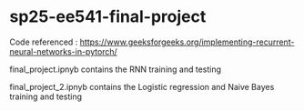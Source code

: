 # sp25-ee541-final-project

Code referenced : https://www.geeksforgeeks.org/implementing-recurrent-neural-networks-in-pytorch/

final_project.ipnyb contains the RNN training and testing 

final_project_2.ipnyb contains the Logistic regression and Naive Bayes training and testing 
